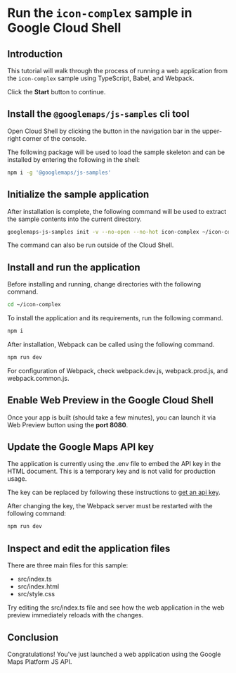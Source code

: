 # Run the `icon-complex` sample in Google Cloud Shell

<walkthrough-tutorial-duration duration="10"/>

## Introduction

This tutorial will walk through the process of running a web application from
the `icon-complex` sample using TypeScript, Babel, and Webpack.

Click the **Start** button to continue.

## Install the `@googlemaps/js-samples` cli tool

Open Cloud Shell by clicking the
<walkthrough-cloud-shell-icon></walkthrough-cloud-shell-icon> button in the
navigation bar in the upper-right corner of the console.

The following package will be used to load the sample skeleton and can be
installed by entering the following in the shell:

```bash
npm i -g '@googlemaps/js-samples'
```

## Initialize the sample application

After installation is complete, the following command will be used to extract
the sample contents into the current directory.

```bash
googlemaps-js-samples init -v --no-open --no-hot icon-complex ~/icon-complex
```

The command can also be run outside of the Cloud Shell.

## Install and run the application

Before installing and running, change directories with the following command.

```bash
cd ~/icon-complex
```

To install the application and its requirements, run the following command.

```bash
npm i
```

After installation, Webpack can be called using the following command.

```bash
npm run dev
```

For configuration of Webpack, check
<walkthrough-editor-open-file filePath="icon-complex/webpack.dev.js">webpack.dev.js</walkthrough-editor-open-file>,
<walkthrough-editor-open-file filePath="icon-complex/webpack.prod.js">webpack.prod.js</walkthrough-editor-open-file>,
and
<walkthrough-editor-open-file filePath="icon-complex/webpack.common.js">webpack.common.js</walkthrough-editor-open-file>.

## Enable Web Preview in the Google Cloud Shell

Once your app is built (should take a few minutes), you can launch it via
<walkthrough-spotlight-pointer target="cloudshell" spotlightId="devshell-web-preview-button">Web
Preview button</walkthrough-spotlight-pointer> using the **port 8080**.

## Update the Google Maps API key

The application is currently using the
<walkthrough-editor-open-file filePath="icon-complex/.env">.env</walkthrough-editor-open-file>
file to embed the API key in the HTML document. This is a temporary key and is
not valid for production usage.

The key can be replaced by following these instructions to
[get an api key](https://developers.google.com/maps/documentation/javascript/get-api-key).

After changing the key, the Webpack server must be restarted with the following
command:

```bash
npm run dev
```

## Inspect and edit the application files

There are three main files for this sample:

*   <walkthrough-editor-open-file filePath="icon-complex/src/index.ts">src/index.ts</walkthrough-editor-open-file>
*   <walkthrough-editor-open-file filePath="icon-complex/src/index.html">src/index.html</walkthrough-editor-open-file>
*   <walkthrough-editor-open-file filePath="icon-complex/src/style.css">src/style.css</walkthrough-editor-open-file>

Try editing the <walkthrough-editor-open-file filePath="icon-complex/src/index.ts">src/index.ts</walkthrough-editor-open-file> file and see how the web application in the web preview immediately reloads with the changes.

## Conclusion

<walkthrough-conclusion-trophy></walkthrough-conclusion-trophy>

Congratulations! You've just launched a web application using the Google Maps
Platform JS API.
